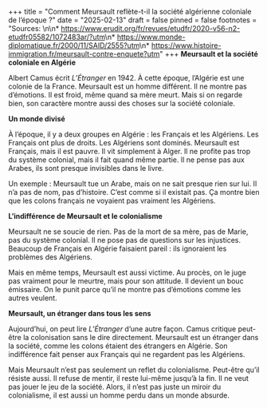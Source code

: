 +++
title = "Comment Meursault reflète-t-il la société algérienne coloniale de l’époque ?"
date = "2025-02-13"
draft = false
pinned = false
footnotes = "Sources: \n\n* <https://www.erudit.org/fr/revues/etudfr/2020-v56-n2-etudfr05582/1072483ar/?utm>\n* <https://www.monde-diplomatique.fr/2000/11/SAID/2555?utm>\n* <https://www.histoire-immigration.fr/meursault-contre-enquete?utm>"
+++
**Meursault et la société coloniale en Algérie**

Albert Camus écrit *L’Étranger* en 1942. À cette époque, l’Algérie est une colonie de la France. Meursault est un homme différent. Il ne montre pas d’émotions. Il est froid, même quand sa mère meurt. Mais si on regarde bien, son caractère montre aussi des choses sur la société coloniale.

**Un monde divisé**

À l’époque, il y a deux groupes en Algérie : les Français et les Algériens. Les Français ont plus de droits. Les Algériens sont dominés. Meursault est Français, mais il est pauvre. Il vit simplement à Alger. Il ne profite pas trop du système colonial, mais il fait quand même partie. Il ne pense pas aux Arabes, ils sont presque invisibles dans le livre.

Un exemple : Meursault tue un Arabe, mais on ne sait presque rien sur lui. Il n’a pas de nom, pas d’histoire. C’est comme si il existait pas. Ça montre bien que les colons français ne voyaient pas vraiment les Algériens.

**L’indifférence de Meursault et le colonialisme**

Meursault ne se soucie de rien. Pas de la mort de sa mère, pas de Marie, pas du système colonial. Il ne pose pas de questions sur les injustices. Beaucoup de Français en Algérie faisaient pareil : ils ignoraient les problèmes des Algériens.

Mais en même temps, Meursault est aussi victime. Au procès, on le juge pas vraiment pour le meurtre, mais pour son attitude. Il devient un bouc émissaire. On le punit parce qu’il ne montre pas d’émotions comme les autres veulent.

**Meursault, un étranger dans tous les sens**

Aujourd’hui, on peut lire *L’Étranger* d’une autre façon. Camus critique peut-être la colonisation sans le dire directement. Meursault est un étranger dans la société, comme les colons étaient des étrangers en Algérie. Son indifférence fait penser aux Français qui ne regardent pas les Algériens.

Mais Meursault n’est pas seulement un reflet du colonialisme. Peut-être qu’il résiste aussi. Il refuse de mentir, il reste lui-même jusqu’à la fin. Il ne veut pas jouer le jeu de la société. Alors, il n’est pas juste un miroir du colonialisme, il est aussi un homme perdu dans un monde absurde.
